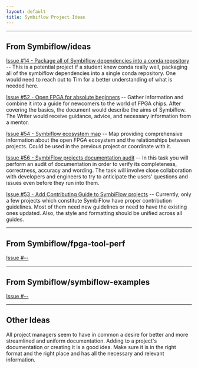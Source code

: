 ```yaml
---
layout: default
title: Symbiflow Project Ideas
---
```


---

## From Symbiflow/ideas

[Issue #14 - Package all of Symbiflow dependencies into a conda repository](https://github.com/SymbiFlow/ideas/issues/14) -- This is a potential project if a student knew conda really well, packaging all of the symbiflow dependencies into a single conda repository. One would need to reach out to Tim for a better understanding of what is needed here.

[Issue #52 - Open FPGA for absolute beginners](https://github.com/SymbiFlow/ideas/issues/52) -- Gather information and combine it into a guide for newcomers to the world of FPGA chips. After covering the basics, the document would describe the aims of Symbiflow. The Writer would receive guidance, advice, and necessary information from a mentor.

[Issue #54 - Symbiflow ecosystem map](https://github.com/SymbiFlow/ideas/issues/54) -- Map providing comprehensive information about the open FPGA ecosystem and the relationships between projects. Could be used in the previous project or coordinate with it.

[Issue #56 - SymbiFlow projects documentation audit](https://github.com/SymbiFlow/ideas/issues/56) -- In this task you will perform an audit of documentation in order to verify its completeness, correctness, accuracy and wording. The task will involve close collaboration with developers and engineers to try to anticipate the users’ questions and issues even before they run into them.

[Issue #53 - Add Contributing Guide to SymbiFlow projects](https://github.com/SymbiFlow/ideas/issues/53) -- Currently, only a few projects which constitute SymbiFlow have proper contribution guidelines. Most of them need new guidelines or need to have the existing ones updated. Also, the style and formatting should be unified across all guides.

---

## From Symbiflow/fpga-tool-perf

[Issue #--](https://github.com/SymbiFlow/fpga-tool-perf/issues/--)

---

## From Symbiflow/symbiflow-examples

[Issue #--](https://github.com/SymbiFlow/symbiflow-examples/issues/--)

---

## Other Ideas

All project managers seem to have in common a desire for better and more streamlined and uniform documentation. Adding to a project's documentation or creating it is a good idea. Make sure it is in the right format and the right place and has all the necessary and relevant information.